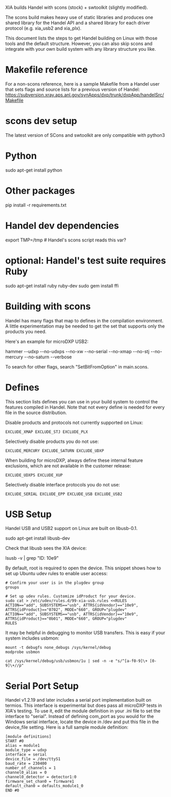XIA builds Handel with scons (stock) + swtoolkit (slightly modified).

The scons build makes heavy use of static libraries and produces one shared
library for the Handel API and a shared library for each driver protocol (e.g.
xia_usb2 and xia_plx).

This document lists the steps to get Handel building on Linux with those tools
and the default structure. However, you can also skip scons and integrate with
your own build system with any library structure you like.


Makefile reference
==================

For a non-scons reference, here is a sample Makefile from a Handel user that
sets flags and source lists for a previous version of Handel:
https://subversion.xray.aps.anl.gov/synApps/dxp/trunk/dxpApp/handelSrc/Makefile


scons dev setup
===============

The latest version of SCons and swtoolkit are only compatible with python3

# Python
sudo apt-get install python

# Other packages
pip install -r requirements.txt

# Handel dev dependencies
export TMP=/tmp # Handel's scons script reads this var?

# optional: Handel's test suite requires Ruby
sudo apt-get install ruby ruby-dev
sudo gem install ffi


Building with scons
===================

Handel has many flags that map to defines in the compilation environment. A
little experimentation may be needed to get the set that supports only the
products you need.

Here's an example for microDXP USB2:

   hammer --udxp --no-udxps --no-xw --no-serial --no-xmap --no-stj --no-mercury --no-saturn --verbose

To search for other flags, search "SetBitFromOption" in main.scons.


Defines
=======

This section lists defines you can use in your build system to control
the features compiled in Handel. Note that not every define is needed
for every file in the source distribution.

Disable products and protocols not currently supported on Linux:

    EXCLUDE_XMAP EXCLUDE_STJ EXCLUDE_PLX

Selectively disable products you do not use:

    EXCLUDE_MERCURY EXCLUDE_SATURN EXCLUDE_UDXP

When building for microDXP, always define these internal feature
exclusions, which are not available in the customer release:

    EXCLUDE_UDXPS EXCLUDE_XUP

Selectively disable interface protocols you do not use:

    EXCLUDE_SERIAL EXCLUDE_EPP EXCLUDE_USB EXCLUDE_USB2


USB Setup
=========

Handel USB and USB2 support on Linux are built on libusb-0.1.

  sudo apt-get install libusb-dev

Check that libusb sees the XIA device:

  lsusb -v | grep "ID: 10e9"

By default, root is required to open the device. This snippet shows
how to set up Ubuntu udev rules to enable user access:

```
# Confirm your user is in the plugdev group
groups

# Set up udev rules. Customize idProduct for your device.
sudo cat > /etc/udev/rules.d/99-xia-usb.rules <<RULES
ACTION=="add", SUBSYSTEMS=="usb", ATTRS{idVendor}=="10e9", ATTRS{idProduct}=="0702", MODE="660", GROUP="plugdev"
ACTION=="add", SUBSYSTEMS=="usb", ATTRS{idVendor}=="10e9", ATTRS{idProduct}=="0b01", MODE="660", GROUP="plugdev"
RULES
```

It may be helpful in debugging to monitor USB transfers. This is easy
if your system includes usbmon:

```
mount -t debugfs none_debugs /sys/kernel/debug
modprobe usbmon

cat /sys/kernel/debug/usb/usbmon/1u | sed -n -e "s/^[a-f0-9]\+ [0-9]\+//p"
```


Serial Port Setup
=================

Handel v1.2.19 and later includes a serial port implementation built
on termios. This interface is experimental but does pass all microDXP
tests in XIA's testing. To use it, edit the module definition in your
.ini file to set the interface to "serial". Instead of defining
com_port as you would for the Windows serial interface, locate the
device in /dev and put this file in the device\_file setting. Here is
a full sample module definition:

```
[module definitions]
START #0
alias = module1
module_type = udxp
interface = serial
device_file = /dev/ttyS1
baud_rate = 230400
number_of_channels = 1
channel0_alias = 0
channel0_detector = detector1:0
firmware_set_chan0 = firmware1
default_chan0 = defaults_module1_0
END #0
```
